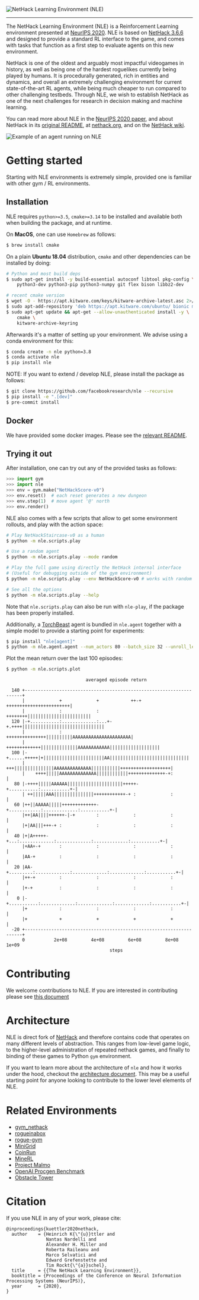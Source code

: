 ![NetHack Learning Environment (NLE)](https://github.com/facebookresearch/nle/raw/master/dat/nle/logo.png)

--------------------------------------------------------------------------------

The NetHack Learning Environment (NLE) is a Reinforcement Learning environment presented at [NeurIPS 2020](https://neurips.cc/Conferences/2020).
NLE is based on [NetHack 3.6.6](https://github.com/NetHack/NetHack/tree/NetHack-3.6.6_PostRelease) and designed to provide a standard RL interface to the game, and comes with tasks that function as a first step to evaluate agents on this new environment.

NetHack is one of the oldest and arguably most impactful videogames in history,
as well as being one of the hardest roguelikes currently being played by humans.
It is procedurally generated, rich in entities and dynamics, and overall an
extremely challenging environment for current state-of-the-art RL agents, while
being much cheaper to run compared to other challenging testbeds. Through NLE,
we wish to establish NetHack as one of the next challenges for research in
decision making and machine learning.

You can read more about NLE in the [NeurIPS 2020 paper](https://arxiv.org/abs/2006.13760), and about NetHack in its [original
README](./README.nh), at [nethack.org](https://nethack.org/), and on the
[NetHack wiki](https://nethackwiki.com).

![Example of an agent running on NLE](https://github.com/facebookresearch/nle/raw/master/dat/nle/example_run.gif)


# Getting started

Starting with NLE environments is extremely simple, provided one is familiar
with other gym / RL environments.


## Installation

NLE requires `python>=3.5`, `cmake>=3.14` to be installed and available both when building the
package, and at runtime.

On **MacOS**, one can use `Homebrew` as follows:

``` bash
$ brew install cmake
```

On a plain **Ubuntu 18.04** distribution, `cmake` and other dependencies
can be installed by doing:

```bash
# Python and most build deps
$ sudo apt-get install -y build-essential autoconf libtool pkg-config \
    python3-dev python3-pip python3-numpy git flex bison libbz2-dev

# recent cmake version
$ wget -O - https://apt.kitware.com/keys/kitware-archive-latest.asc 2>/dev/null | sudo apt-key add -
$ sudo apt-add-repository 'deb https://apt.kitware.com/ubuntu/ bionic main'
$ sudo apt-get update && apt-get --allow-unauthenticated install -y \
    cmake \
    kitware-archive-keyring
```

Afterwards it's a matter of setting up your environment. We advise using a conda
environment for this:

```bash
$ conda create -n nle python=3.8
$ conda activate nle
$ pip install nle
```


NOTE: If you want to extend / develop NLE, please install the package as follows:

``` bash
$ git clone https://github.com/facebookresearch/nle --recursive
$ pip install -e ".[dev]"
$ pre-commit install
```


## Docker

We have provided some docker images. Please see the [relevant
README](docker/README.md).


## Trying it out

After installation, one can try out any of the provided tasks as follows:

```python
>>> import gym
>>> import nle
>>> env = gym.make("NetHackScore-v0")
>>> env.reset()  # each reset generates a new dungeon
>>> env.step(1)  # move agent '@' north
>>> env.render()
```

NLE also comes with a few scripts that allow to get some environment rollouts,
and play with the action space:

```bash
# Play NetHackStaircase-v0 as a human
$ python -m nle.scripts.play

# Use a random agent
$ python -m nle.scripts.play --mode random

# Play the full game using directly the NetHack internal interface
# (Useful for debugging outside of the gym environment)
$ python -m nle.scripts.play --env NetHackScore-v0 # works with random agent too

# See all the options
$ python -m nle.scripts.play --help
```

Note that `nle.scripts.play` can also be run with `nle-play`, if the package
has been properly installed.

Additionally, a [TorchBeast](https://github.com/facebookresearch/torchbeast)
agent is bundled in `nle.agent` together with a simple model to provide a
starting point for experiments:

``` bash
$ pip install "nle[agent]"
$ python -m nle.agent.agent --num_actors 80 --batch_size 32 --unroll_length 80 --learning_rate 0.0001 --entropy_cost 0.0001 --use_lstm --total_steps 1000000000
```

Plot the mean return over the last 100 episodes:
```bash
$ python -m nle.scripts.plot
```
```
                              averaged episode return

  140 +---------------------------------------------------------------------+
      |             +             +            ++-+ ++++++++++++++++++++++++|
      |             :             :          ++++++++||||||||||||||||||||||||
  120 |-+...........:.............:...+-+.++++|||||||||||||||||||||||||||||||
      |             :        +++++++++++++++||||||||||AAAAAAAAAAAAAAAAAAAAAA|
      |            +++++++++++++||||||||||||||AAAAAAAAAAAA|||||||||||||||||||
  100 |-+......+++++|+|||||||||||||||||||||||AA||||||||||||||||||||||||||||||
      |       +++|||||||||||||||AAAAAAAAAAAAAA|||||||||||+++++++++++++++++++|
      |    ++++|||||AAAAAAAAAAAAAA||||||||||||++++++++++++++-+:             |
   80 |-++++|||||AAAAAA|||||||||||||||||||||+++++-+...........:...........+-|
      | ++|||||AAA|||||||||||||||++++++++++++-+ :             :             |
   60 |++||AAAAA|||||+++++++++++++-+............:.............:...........+-|
      |++|AA||||++++++-|-+        :             :             :             |
      |+|AA|||+++-+ :             :             :             :             |
   40 |+|A+++++-+...:.............:.............:.............:...........+-|
      |+AA+-+       :             :             :             :             |
      |AA-+         :             :             :             :             |
   20 |AA-+.........:.............:.............:.............:...........+-|
      |++-+         :             :             :             :             |
      |+-+          :             :             :             :             |
    0 |-+...........:.............:.............:.............:...........+-|
      |+            :             :             :             :             |
      |+            +             +             +             +             |
  -20 +---------------------------------------------------------------------+
      0           2e+08         4e+08         6e+08         8e+08         1e+09
                                       steps
```

# Contributing

We welcome contributions to NLE. If you are interested in contributing please 
see [this document](./CONTRIBUTING.md) 


# Architecture

NLE is direct fork of [NetHack](https://github.com/nethack/nethack) and 
therefore contains code that operates on many different levels of abstraction.
This ranges from low-level game logic, to the higher-level administration of 
repeated nethack games, and finally to binding of these games to Python `gym`
environment.

If you want to learn more about the architecture of `nle` and how it works
under the hood, checkout the [architecture document](./doc/nle/ARCHITECTURE.md). 
This may be a useful starting point for anyone looking to contribute to the
lower level elements of NLE.


# Related Environments
- [gym\_nethack](http://campbelljc.com/research/gym_nethack/)
- [rogueinabox](https://github.com/rogueinabox/rogueinabox)
- [rogue-gym](https://github.com/kngwyu/rogue-gym)
- [MiniGrid](https://github.com/maximecb/gym-minigrid)
- [CoinRun](https://github.com/openai/coinrun)
- [MineRL](http://minerl.io/docs)
- [Project Malmo](https://www.microsoft.com/en-us/research/project/project-malmo/)
- [OpenAI Procgen Benchmark](https://openai.com/blog/procgen-benchmark/)
- [Obstacle Tower](https://github.com/Unity-Technologies/obstacle-tower-env)


# Citation

If you use NLE in any of your work, please cite:

```
@inproceedings{kuettler2020nethack,
  author    = {Heinrich K{\"{u}}ttler and
               Nantas Nardelli and
               Alexander H. Miller and
               Roberta Raileanu and
               Marco Selvatici and
               Edward Grefenstette and
               Tim Rockt{\"{a}}schel},
  title     = {{The NetHack Learning Environment}},
  booktitle = {Proceedings of the Conference on Neural Information Processing Systems (NeurIPS)},
  year      = {2020},
}
```
